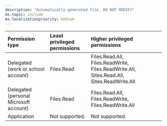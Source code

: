 ```yaml
---
description: "Automatically generated file. DO NOT MODIFY"
ms.topic: include
ms.localizationpriority: medium
---
```


|Permission type|Least privileged permissions|Higher privileged permissions|
|:---|:---|:---|
|Delegated (work or school account)|Files.Read|Files.Read.All, Files.ReadWrite, Files.ReadWrite.All, Sites.Read.All, Sites.ReadWrite.All|
|Delegated (personal Microsoft account)|Files.Read|Files.Read.All, Files.ReadWrite, Files.ReadWrite.All|
|Application|Not supported.|Not supported.|

